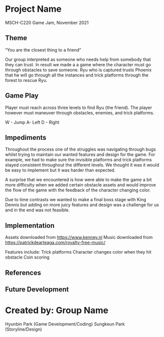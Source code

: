 # Project Name
MSCH-C220 Game Jam, November 2021

## Theme
“You are the closest thing to a friend” 

Our group interpreted as someone who needs help from somebody that they can trust. In result we made a a game where the character must go through obstacles to save someone. Ryu who is captured trusts Phoenix that he will go through all the instances and trick platforms through the forest to rescue Ryu. 

## Game Play
Player must reach across three levels to find Ryu (the friend). The player
however must maneuver through obstacles, enemies, and trick platforms.

W - Jump A- Left D - Right

## Impediments
Throughout the process one of the struggles was navigating through bugs whilst trying to  maintain our wanted features and design for the game. For example, we had to make sure the invisible platforms and trick platforms stayed consistent throughout the different levels. We thought it was it would be easy to implement but it was harder than expected. 

A surprise that we encountered is how were able to make the game a bit more difficulty when we added certain obstacle assets and would improve the flow of the game with the feedback of the character changing color. 

Due to time contrasts we wanted to make a final boss stage with King Dennis but adding on more juicy features and design was a challenge for us and in the end was not feasible. 

## Implementation
Assets downloaded from https://www.kenney.nl
Music downloaded from https://patrickdearteaga.com/royalty-free-music/

Features include: 
Trick platforms
Character changes color when they hit obstacle 
Coin scoring  

## References
## Future Development

# Created by: Group Name
Hyunbin Park (Game Development/Coding)
Sungkeun Park (Storyline/Design) 
